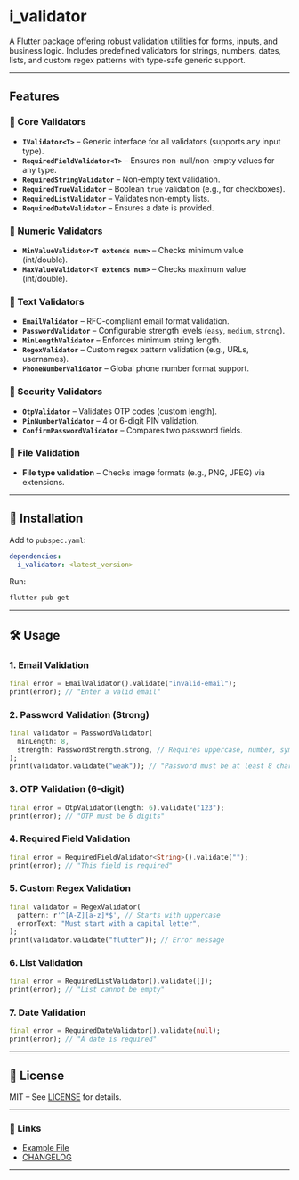 # i_validator

A Flutter package offering robust validation utilities for forms, inputs, and business logic. Includes predefined validators for strings, numbers, dates, lists, and custom regex patterns with type-safe generic support.

---

## **Features**

### **📜 Core Validators**
- **`IValidator<T>`** – Generic interface for all validators (supports any input type).
- **`RequiredFieldValidator<T>`** – Ensures non-null/non-empty values for any type.
- **`RequiredStringValidator`** – Non-empty text validation.
- **`RequiredTrueValidator`** – Boolean `true` validation (e.g., for checkboxes).
- **`RequiredListValidator`** – Validates non-empty lists.
- **`RequiredDateValidator`** – Ensures a date is provided.

### **🔢 Numeric Validators**
- **`MinValueValidator<T extends num>`** – Checks minimum value (int/double).
- **`MaxValueValidator<T extends num>`** – Checks maximum value (int/double).

### **📝 Text Validators**
- **`EmailValidator`** – RFC-compliant email format validation.
- **`PasswordValidator`** – Configurable strength levels (`easy`, `medium`, `strong`).
- **`MinLengthValidator`** – Enforces minimum string length.
- **`RegexValidator`** – Custom regex pattern validation (e.g., URLs, usernames).
- **`PhoneNumberValidator`** – Global phone number format support.

### **🔐 Security Validators**
- **`OtpValidator`** – Validates OTP codes (custom length).
- **`PinNumberValidator`** – 4 or 6-digit PIN validation.
- **`ConfirmPasswordValidator`** – Compares two password fields.

### **📂 File Validation**
- **File type validation** – Checks image formats (e.g., PNG, JPEG) via extensions.

---

## **🚀 Installation**
Add to `pubspec.yaml`:
```yaml
dependencies:
  i_validator: <latest_version>
```
Run:
```sh
flutter pub get
```

---

## **🛠 Usage**

### **1. Email Validation**
```dart
final error = EmailValidator().validate("invalid-email");  
print(error); // "Enter a valid email"  
```

### **2. Password Validation (Strong)**
```dart
final validator = PasswordValidator(  
  minLength: 8,  
  strength: PasswordStrength.strong, // Requires uppercase, number, symbol  
);  
print(validator.validate("weak")); // "Password must be at least 8 characters"  
```

### **3. OTP Validation (6-digit)**
```dart
final error = OtpValidator(length: 6).validate("123");  
print(error); // "OTP must be 6 digits"  
```

### **4. Required Field Validation**
```dart
final error = RequiredFieldValidator<String>().validate("");  
print(error); // "This field is required"  
```

### **5. Custom Regex Validation**
```dart
final validator = RegexValidator(  
  pattern: r'^[A-Z][a-z]*$', // Starts with uppercase  
  errorText: "Must start with a capital letter",  
);  
print(validator.validate("flutter")); // Error message  
```

### **6. List Validation**
```dart
final error = RequiredListValidator().validate([]);  
print(error); // "List cannot be empty"  
```

### **7. Date Validation**
```dart
final error = RequiredDateValidator().validate(null);  
print(error); // "A date is required"  
```

---

## **📜 License**
MIT – See [LICENSE](LICENSE) for details.

---

### **🔗 Links**
- [Example File](validator_example.dart)
- [CHANGELOG](CHANGELOG.md)

--- 
